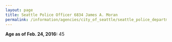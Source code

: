 ```yaml
---
layout: page
title: Seattle Police Officer 6834 James A. Moran
permalink: /information/agencies/city_of_seattle/seattle_police_department/copbook/6834/
---
```


**Age as of Feb. 24, 2016:** 45
